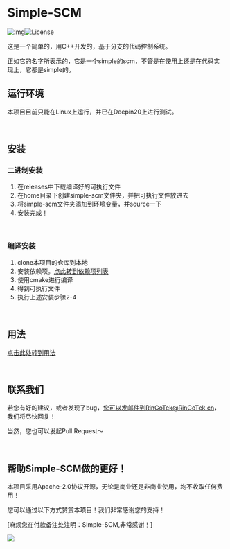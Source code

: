 # Simple-SCM
![img](https://camo.githubusercontent.com/90b32bfb219b2d448c41943f6cf87179badb3ce5f7bb1b4f1d1c688f1760e776/68747470733a2f2f696d672e736869656c64732e696f2f62616467652f636f64652532307374796c652d7374616e646172642d677265656e2e7376673f7374796c653d666c61742d737175617265)![License](https://camo.githubusercontent.com/fd15b0e31504228d27fee0e7a9d3d4529d03a4b6a5d3ce8df340542c1ce872bf/68747470733a2f2f696d672e736869656c64732e696f2f62616467652f4c6963656e73652d417061636865253230322e302d677265656e2e737667)

这是一个简单的，用C++开发的，基于分支的代码控制系统。

正如它的名字所表示的，它是一个simple的scm，不管是在使用上还是在代码实现上，它都是simple的。

## 运行环境

本项目目前只能在Linux上运行，并已在Deepin20上进行测试。

&nbsp;

## 安装

### 二进制安装

1. 在releases中下载编译好的可执行文件
2. 在home目录下创建simple-scm文件夹，并把可执行文件放进去
3. 将simple-scm文件夹添加到环境变量，并source一下
4. 安装完成！

&nbsp;

### 编译安装

1. clone本项目的仓库到本地
2. 安装依赖项。[点此转到依赖项列表](doc/requirements.md)
3. 使用cmake进行编译
4. 得到可执行文件
5. 执行上述安装步骤2-4

&nbsp;

## 用法

[点击此处转到用法](docs/usage.md)

&nbsp;&nbsp;

## 联系我们

若您有好的建议，或者发现了bug，您可以发邮件到RinGoTek@RinGoTek.cn，我们将尽快回复！

当然，您也可以发起Pull Request～

&nbsp;

## 帮助Simple-SCM做的更好！

本项目采用Apache-2.0协议开源，无论是商业还是非商业使用，均不收取任何费用！

您可以通过以下方式赞赏本项目！我们非常感谢您的支持！

[麻烦您在付款备注处注明：Simple-SCM,非常感谢！]

![](https://camo.githubusercontent.com/2cb2ed8d79b51096c64f7bc85c78460614016f4698aa786a0a46eb9adddcb46c/68747470733a2f2f6c6a2d7069632d6265642d313235313936373232352e636f732e61702d6775616e677a686f752e6d7971636c6f75642e636f6d2f32303231303632333137323935342e6a7067)
